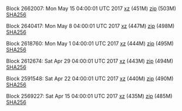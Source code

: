 Block 2662007: Mon May 15 04:00:01 UTC 2017 [xz](https://transfer.sh/Cikih/bootstrap.dat.20170515.tar.xz) (451M) [zip](https://transfer.sh/4bgeY/bootstrap.dat.20170515.zip) (503M) [SHA256](https://transfer.sh/qSSYB/sha256.txt)

Block 2640417: Mon May  8 04:00:01 UTC 2017 [xz](https://transfer.sh/pgTGz/bootstrap.dat.20170508.tar.xz) (447M) [zip](https://transfer.sh/45VVV/bootstrap.dat.20170508.zip) (498M) [SHA256](https://transfer.sh/ds10F/sha256.txt)

Block 2618760: Mon May  1 04:00:01 UTC 2017 [xz](https://transfer.sh/31Uir/bootstrap.dat.20170501.tar.xz) (444M) [zip](https://transfer.sh/fThKZ/bootstrap.dat.20170501.zip) (495M) [SHA256](https://transfer.sh/y8of6/sha256.txt)

Block 2612674: Sat Apr 29 04:00:01 UTC 2017 [xz](https://transfer.sh/iutdw/bootstrap.dat.20170429.tar.xz) (443M) [zip](https://transfer.sh/pPGBH/bootstrap.dat.20170429.zip) (494M) [SHA256](https://transfer.sh/bBPho/sha256.txt)

Block 2591548: Sat Apr 22 04:00:01 UTC 2017 [xz](https://transfer.sh/EzhBg/bootstrap.dat.20170422.tar.xz) (440M) [zip](https://transfer.sh/sbOIg/bootstrap.dat.20170422.zip) (490M) [SHA256](https://transfer.sh/TBMfP/sha256.txt)

Block 2569227: Sat Apr 15 04:00:01 UTC 2017 [xz](https://transfer.sh/6C7nl/bootstrap.dat.20170415.tar.xz) (435M) [zip](https://transfer.sh/TeeB1/bootstrap.dat.20170415.zip) (485M) [SHA256](https://transfer.sh/mE8pM/sha256.txt)
